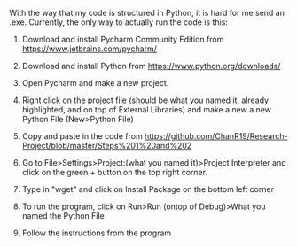 With the way that my code is structured in Python, it is hard for me send an .exe.
Currently, the only way to actually run the code is this:
1. Download and install Pycharm Community Edition from https://www.jetbrains.com/pycharm/
2. Download and install Python from https://www.python.org/downloads/ 
3. Open Pycharm and make a new project.
4. Right click on the project file (should be what you named it, already highlighted, and on top of External Libraries) and make a new a new Python File (New>Python File)
6. Copy and paste in the code from https://github.com/ChanR19/Research-Project/blob/master/Steps%201%20and%202
7. Go to File>Settings>Project:(what you named it)>Project Interpreter and click on the green + button on the top right corner.
8. Type in "wget" and click on Install Package on the bottom left corner

9. To run the program, click on Run>Run (ontop of Debug)>What you named the Python File
10. Follow the instructions from the program

